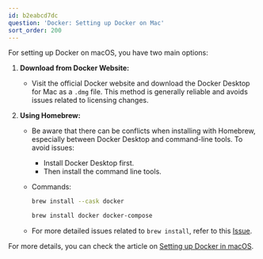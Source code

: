 ```yaml
---
id: b2eabcd7dc
question: 'Docker: Setting up Docker on Mac'
sort_order: 200
---
```


For setting up Docker on macOS, you have two main options:

1. **Download from Docker Website:**
   - Visit the official Docker website and download the Docker Desktop for Mac as a `.dmg` file. This method is generally reliable and avoids issues related to licensing changes.

2. **Using Homebrew:**
   - Be aware that there can be conflicts when installing with Homebrew, especially between Docker Desktop and command-line tools. To avoid issues:
     
     - Install Docker Desktop first.
     - Then install the command line tools.

   - Commands:
     
     ```bash
     brew install --cask docker
     ```
     
     ```bash
     brew install docker docker-compose
     ```

   - For more detailed issues related to `brew install`, refer to this [Issue](https://github.com/Homebrew/brew/issues/16309). 

For more details, you can check the article on [Setting up Docker in macOS](https://medium.com/@vivekslair/setting-up-docker-in-macos-ee36d37b3be2).